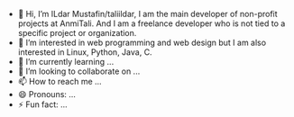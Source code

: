 - 👋 Hi, I’m ILdar Mustafin/taliildar, I am the main developer of non-profit projects at AnmiTali. And I am a freelance developer who is not tied to a specific project or organization.
- 👀 I’m interested in web programming and web design but I am also interested in Linux, Python, Java, C.
- 🌱 I’m currently learning ...
- 💞️ I’m looking to collaborate on ...
- 📫 How to reach me ...
- 😄 Pronouns: ...
- ⚡ Fun fact: ...

<!---
AnmiTaliDev/AnmiTaliDev is a ✨ special ✨ repository because its `README.md` (this file) appears on your GitHub profile.
You can click the Preview link to take a look at your changes.
--->
